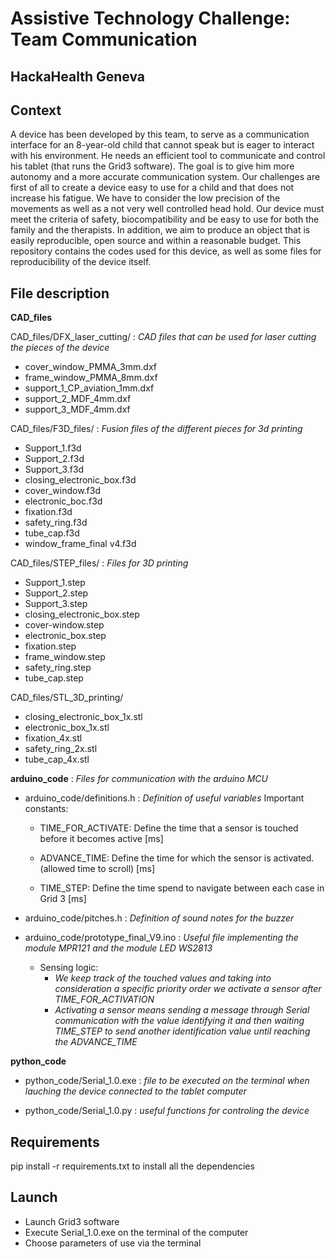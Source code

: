 
# Assistive Technology Challenge: Team Communication
## HackaHealth Geneva 

## Context 
A device  has been developed by this team, to serve as a communication interface for an 8-year-old child that cannot speak but is eager to interact with his environment. 
He needs an efficient tool to communicate and control his tablet (that runs the Grid3 software). 
The goal is to give him more autonomy and a more accurate communication system. 
Our challenges are first of all to create a device easy to use for a child and that does not increase his fatigue. 
We have to consider the low precision of the movements as well as a not very well controlled head hold. 
Our device must meet the criteria of safety, biocompatibility and be easy to use for both the family and the therapists. 
In addition, we aim to produce an object that is easily reproducible, open source and within a reasonable budget. 
This repository contains the codes used for this device, as well as some files for reproducibility of the device itself. 

## File description 
**CAD_files**

CAD_files/DFX_laser_cutting/ : *CAD files that can be used for laser cutting the pieces of the device*

- cover_window_PMMA_3mm.dxf
- frame_window_PMMA_8mm.dxf
- support_1_CP_aviation_1mm.dxf
- support_2_MDF_4mm.dxf
- support_3_MDF_4mm.dxf

 

CAD_files/F3D_files/ : *Fusion files of the different pieces for 3d printing*

- Support_1.f3d
- Support_2.f3d
- Support_3.f3d
- closing_electronic_box.f3d
- cover_window.f3d
- electronic_boc.f3d
- fixation.f3d
- safety_ring.f3d
- tube_cap.f3d
- window_frame_final v4.f3d


CAD_files/STEP_files/ : *Files for 3D printing*

- Support_1.step
- Support_2.step
- Support_3.step
- closing_electronic_box.step
- cover-window.step
- electronic_box.step
- fixation.step
- frame_window.step
- safety_ring.step
- tube_cap.step

CAD_files/STL_3D_printing/

- closing_electronic_box_1x.stl
- electronic_box_1x.stl
- fixation_4x.stl
- safety_ring_2x.stl
- tube_cap_4x.stl




**arduino_code**  : *Files for communication with the arduino MCU*

- arduino_code/definitions.h   : *Definition of useful variables*
                                 Important constants:
                                 
  - TIME_FOR_ACTIVATE: Define the time that a sensor is touched before it becomes active [ms]
                                 
  - ADVANCE_TIME: Define the time for which the sensor is activated. (allowed time to scroll) [ms]
                                 
  - TIME_STEP: Define the time spend to navigate between each case in Grid 3 [ms]

- arduino_code/pitches.h	:   *Definition of sound notes for the buzzer*

- arduino_code/prototype_final_V9.ino : *Useful file implementing the module MPR121 and the module LED WS2813*

  - Sensing logic:  
      - *We keep track of the touched values and  taking into consideration a specific priority order we activate a sensor after TIME_FOR_ACTIVATION* 
      - *Activating a sensor means sending a message through Serial communication with the value identifying it and then waiting TIME_STEP to send another identification value until reaching the ADVANCE_TIME*
           
  
                              
                                                      
**python_code**

- python_code/Serial_1.0.exe  : *file to be executed on the terminal when lauching the device connected to the tablet computer*


- python_code/Serial_1.0.py   : *useful functions for controling the device*





## Requirements 
pip install -r requirements.txt to install all the dependencies

## Launch 
- Launch Grid3 software
- Execute Serial_1.0.exe on the terminal of the computer
- Choose parameters of use via the terminal 

